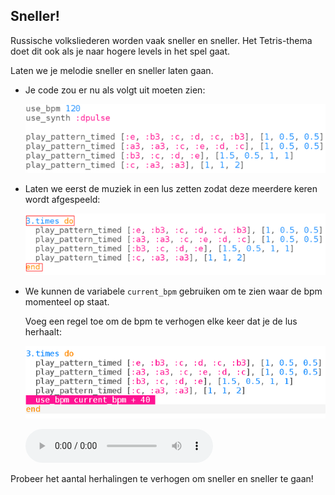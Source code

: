 ## Sneller!

Russische volksliederen worden vaak sneller en sneller. Het Tetris-thema doet dit ook als je naar hogere levels in het spel gaat.

Laten we je melodie sneller en sneller laten gaan.

+ Je code zou er nu als volgt uit moeten zien:
    
    ![schermafbeelding](images/tetris-part1.png)

+ Laten we eerst de muziek in een lus zetten zodat deze meerdere keren wordt afgespeeld:
    
    ![schermafbeelding](images/tetris-times.png)

+ We kunnen de variabele `current_bpm` gebruiken om te zien waar de bpm momenteel op staat.
    
    Voeg een regel toe om de bpm te verhogen elke keer dat je de lus herhaalt:
    
    ![schermafbeelding](images/tetris-bpm.png)
    
    <div id="audio-preview" class="pdf-hidden">
      <audio controls preload> <source src="resources/tetris-2.mp3" type="audio/mpeg"> Je browser ondersteunt het element <code>audio</code> niet. </audio>
    </div>

Probeer het aantal herhalingen te verhogen om sneller en sneller te gaan!